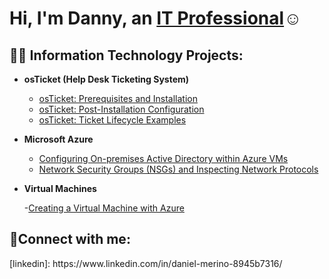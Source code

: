 <h1>Hi, I'm Danny, an <a href="https://www.linkedin.com/in/daniel-merino-8945b7316/)">IT Professional</a>☺</h1>

<h2>👨‍💻 Information Technology Projects:</h2>

- <b>osTicket (Help Desk Ticketing System)</b>
  - [osTicket: Prerequisites and Installation](https://github.com/dannymerinoo/osticket-prereqs)
  - [osTicket: Post-Installation Configuration](https://github.com/dannymerinoo/post-install-config)
  - [osTicket: Ticket Lifecycle Examples](https://github.com/dannymerinoo/ticket-lifecycle)
- <b>Microsoft Azure</b>
  - [Configuring On-premises Active Directory within Azure VMs](https://github.com/dannymerinoo/configure-ad)
  - [Network Security Groups (NSGs) and Inspecting Network Protocols](https://github.com/dannymerinoo/azure-network-protocols)
- <b>Virtual Machines</b>

  -[Creating a Virtual Machine with Azure](https://github.com/dannymerinoo/Creating-Virtual-Machine)



<h2>🤳Connect with me:</h2>
[linkedin]: https://www.linkedin.com/in/daniel-merino-8945b7316/
